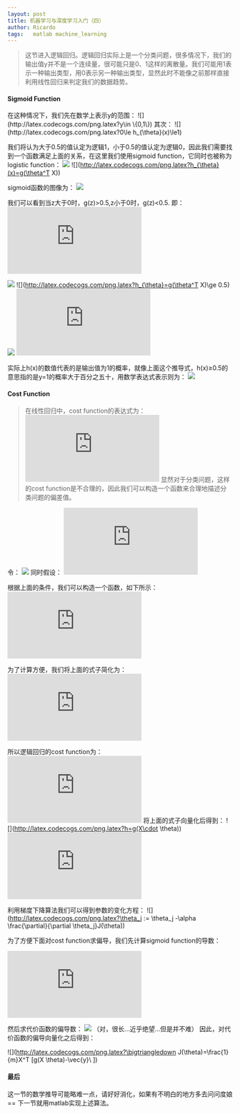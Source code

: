 ```yaml
---
layout: post
title: 机器学习与深度学习入门（四）
author: Ricardo
tags:	matlab machine_learning
---
```


> 这节进入逻辑回归。逻辑回归实际上是一个分类问题，很多情况下，我们的输出值y并不是一个连续量，很可能只是0、1这样的离散量。我们可能用1表示一种输出类型，用0表示另一种输出类型，显然此时不能像之前那样直接利用线性回归来判定我们的数据趋势。

<h4>Sigmoid Function</h4>
在这种情况下，我们先在数学上表示y的范围：
![](http://latex.codecogs.com/png.latex?y\in \{0,1\})
其次：
![](http://latex.codecogs.com/png.latex?0\le h_{\theta}(x)\le1)

我们将认为大于0.5的值认定为逻辑1，小于0.5的值认定为逻辑0，因此我们需要找到一个函数满足上面的关系，在这里我们使用sigmoid function，它同时也被称为logistic function：
![](http://latex.codecogs.com/png.latex?g(z)=\frac{1}{1+e^{-z}})
![](http://latex.codecogs.com/png.latex?h_{\theta}(x)=g(\theta^T X))

sigmoid函数的图像为：
![](https://upload.wikimedia.org/wikipedia/commons/thumb/8/88/Logistic-curve.svg/600px-Logistic-curve.svg.png)

我们可以看到当z大于0时，g(z)>0.5,z小于0时，g(z)<0.5.
即：
![\theta^T X \ge 0](http://upload-images.jianshu.io/upload_images/3205350-e93c69a21105dfaa.latex?imageMogr2/auto-orient/strip)

![](http://latex.codecogs.com/png.latex?\Downarrow)
![](http://latex.codecogs.com/png.latex?h_{\theta}=g(\theta^T X)\ge 0.5)
![](http://latex.codecogs.com/png.latex?\Downarrow)
![](http://upload-images.jianshu.io/upload_images/3205350-97f4974577e2b8b3.latex?imageMogr2/auto-orient/strip%7CimageView2/2/w/1240)

实际上h(x)的数值代表的是输出值为1的概率，就像上面这个推导式，h(x)≥0.5的意思指的是y=1的概率大于百分之五十，用数学表达式表示则为：
![](http://latex.codecogs.com/png.latex?h_{\theta}(x)=P(y=1|x;\theta)=1-P(y=0|x;\theta))

#### Cost Function
> 在线性回归中，cost function的表达式为：
> ![](http://latex.codecogs.com/gif.latex?J%28%5Ctheta%29%3D%5Cfrac%7B1%7D%7B2m%7D%5Csum_%7Bi%3D1%7D%5E%7Bm%7D%5Bh_%7B%5Ctheta%7D%28x%5E%7B%28i%29%7D%29-y%5E%7B%28i%29%7D%5D%5E2)
> 显然对于分类问题，这样的cost function是不合理的，因此我们可以构造一个函数来合理地描述分类问题的偏差值。

令：
![](http://latex.codecogs.com/png.latex?J(\theta)=\frac{1}{m}\sum_{i=1}^{m}Cost[h_{\theta}(x^{i}),y^{(i)}])
同时假设：
![](http://upload-images.jianshu.io/upload_images/3205350-9153650e332e8e39.latex?imageMogr2/auto-orient/strip)

根据上面的条件，我们可以构造一个函数，如下所示：
![](http://upload-images.jianshu.io/upload_images/3205350-cb1703c38d6c68da.latex?imageMogr2/auto-orient/strip)

为了计算方便，我们将上面的式子简化为：
![](http://upload-images.jianshu.io/upload_images/3205350-4b7e2345eb7547ba.latex?imageMogr2/auto-orient/strip)

所以逻辑回归的cost function为：
![](http://upload-images.jianshu.io/upload_images/3205350-f86e64fab500964c.latex?imageMogr2/auto-orient/strip)
将上面的式子向量化后得到：
![](http://latex.codecogs.com/png.latex?h=g(X\cdot \theta))
![](http://upload-images.jianshu.io/upload_images/3205350-45ea5c7a02fd42c8.latex?imageMogr2/auto-orient/strip)

利用梯度下降算法我们可以得到参数的变化方程：
![](http://latex.codecogs.com/png.latex?\theta_j := \theta_j -\alpha \frac{\partial}{\partial \theta_j}J(\theta))

为了方便下面对cost function求偏导，我们先计算sigmoid function的导数：

![](http://upload-images.jianshu.io/upload_images/3205350-e94985f594aaf903.latex?imageMogr2/auto-orient/strip)

然后求代价函数的偏导数：
![](http://upload-images.jianshu.io/upload_images/3205350-fb023f23277326d1.png?imageMogr2/auto-orient/strip%7CimageView2/2/w/1240)
（对，很长...近乎绝望...但是并不难）
因此，对代价函数的偏导向量化之后得到：

![](http://latex.codecogs.com/png.latex?\bigtriangledown J(\theta)=\frac{1}{m}X^T [g(X \theta)-\vec{y}\ ])

<h4>最后</h4>

这一节的数学推导可能略难一点，请好好消化，如果有不明白的地方多去问问度娘==
下一节就用matlab实现上述算法。

